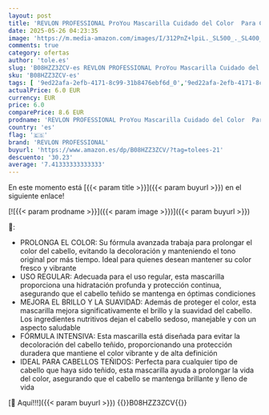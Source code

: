 ```yaml
---
layout: post
title: 'REVLON PROFESSIONAL ProYou Mascarilla Cuidado del Color  Para Cabellos Teñidos  Fórmula con Tecnología Color Defend  Hidrata  Protege y Mantiene el Color Intenso  Gama Color The Keeper  500ml'
date: 2025-05-26 04:23:35
image: 'https://m.media-amazon.com/images/I/312PnZ+lpiL._SL500_._SL400_.jpg'
comments: true
category: ofertas
author: 'tole.es'
slug: 'B08HZZ3ZCV-es REVLON PROFESSIONAL ProYou Mascarilla Cuidado del Color...'
sku: 'B08HZZ3ZCV-es'
tags: [ '9ed22afa-2efb-4171-8c99-31b8476ebf6d_0','9ed22afa-2efb-4171-8c99-31b8476ebf6d_5101','Arborist Merchandising Root','Belleza','Coloración del cabello','Coloración permanente','Cuidado del cabello','Self Service','Special Features Stores','consumablesbeauty','mascarilla','revlon professional','🇪🇸', ]
actualPrice: 6.0 EUR
currency: EUR
price: 6.0
comparePrice: 8.6 EUR
prodname: 'REVLON PROFESSIONAL ProYou Mascarilla Cuidado del Color  Para Cabellos Teñidos  Fórmula con Tecnología Color Defend  Hidrata  Protege y Mantiene el Color Intenso  Gama Color The Keeper  500ml'
country: 'es'
flag: '🇪🇸'
brand: 'REVLON PROFESSIONAL'
buyurl: 'https://www.amazon.es/dp/B08HZZ3ZCV/?tag=tolees-21'
descuento: '30.23'
average: '7.41333333333333'
---
```


En este momento está [{{< param title >}}]({{< param buyurl >}}) en el siguiente enlace!

[![{{< param prodname >}}]({{< param image >}})]({{< param buyurl >}})

🔎:

- PROLONGA EL COLOR: Su fórmula avanzada trabaja para prolongar el color del cabello, evitando la decoloración y manteniendo el tono original por más tiempo. Ideal para quienes desean mantener su color fresco y vibrante
- USO REGULAR: Adecuada para el uso regular, esta mascarilla proporciona una hidratación profunda y protección continua, asegurando que el cabello teñido se mantenga en óptimas condiciones
- MEJORA EL BRILLO Y LA SUAVIDAD: Además de proteger el color, esta mascarilla mejora significativamente el brillo y la suavidad del cabello. Los ingredientes nutritivos dejan el cabello sedoso, manejable y con un aspecto saludable
- FÓRMULA INTENSIVA: Esta mascarilla está diseñada para evitar la decoloración del cabello teñido, proporcionando una protección duradera que mantiene el color vibrante y de alta definición
- IDEAL PARA CABELLOS TEÑIDOS: Perfecta para cualquier tipo de cabello que haya sido teñido, esta mascarilla ayuda a prolongar la vida del color, asegurando que el cabello se mantenga brillante y lleno de vida

[🛒 Aquí!!!]({{< param buyurl >}})
{{<world>}}B08HZZ3ZCV{{</world>}}
